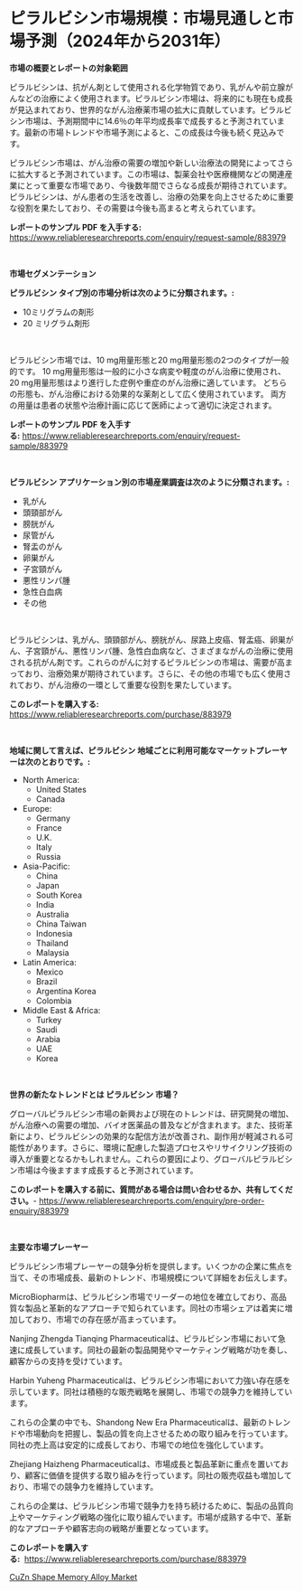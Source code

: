 <p><h1>ピラルビシン市場規模：市場見通しと市場予測（2024年から2031年）</h1></p><p><strong>市場の概要とレポートの対象範囲</strong></p>
<p><p>ピラルビシンは、抗がん剤として使用される化学物質であり、乳がんや前立腺がんなどの治療によく使用されます。ピラルビシン市場は、将来的にも現在も成長が見込まれており、世界的ながん治療薬市場の拡大に貢献しています。ピラルビシン市場は、予測期間中に14.6％の年平均成長率で成長すると予測されています。最新の市場トレンドや市場予測によると、この成長は今後も続く見込みです。</p><p>ピラルビシン市場は、がん治療の需要の増加や新しい治療法の開発によってさらに拡大すると予測されています。この市場は、製薬会社や医療機関などの関連産業にとって重要な市場であり、今後数年間でさらなる成長が期待されています。ピラルビシンは、がん患者の生活を改善し、治療の効果を向上させるために重要な役割を果たしており、その需要は今後も高まると考えられています。</p></p>
<p><strong>レポートのサンプル PDF を入手する:</strong> <a href="https://www.reliableresearchreports.com/enquiry/request-sample/883979">https://www.reliableresearchreports.com/enquiry/request-sample/883979</a></p>
<p>&nbsp;</p>
<p><strong>市場セグメンテーション</strong></p>
<p><strong>ピラルビシン タイプ別の市場分析は次のように分類されます。:</strong></p>
<p><ul><li>10ミリグラムの剤形</li><li>20 ミリグラム剤形</li></ul></p>
<p>&nbsp;</p>
<p><p>ピラルビシン市場では、10 mg用量形態と20 mg用量形態の2つのタイプが一般的です。 10 mg用量形態は一般的に小さな病変や軽度のがん治療に使用され、20 mg用量形態はより進行した症例や重症のがん治療に適しています。 どちらの形態も、がん治療における効果的な薬剤として広く使用されています。 両方の用量は患者の状態や治療計画に応じて医師によって適切に決定されます。</p></p>
<p><strong>レポートのサンプル PDF を入手する:</strong>&nbsp;<a href="https://www.reliableresearchreports.com/enquiry/request-sample/883979">https://www.reliableresearchreports.com/enquiry/request-sample/883979</a></p>
<p>&nbsp;</p>
<p><strong> ピラルビシン アプリケーション別の市場産業調査は次のように分類されます。:</strong></p>
<p><ul><li>乳がん</li><li>頭頸部がん</li><li>膀胱がん</li><li>尿管がん</li><li>腎盂のがん</li><li>卵巣がん</li><li>子宮頸がん</li><li>悪性リンパ腫</li><li>急性白血病</li><li>その他</li></ul></p>
<p>&nbsp;</p>
<p><p>ピラルビシンは、乳がん、頭頸部がん、膀胱がん、尿路上皮癌、腎盂癌、卵巣がん、子宮頸がん、悪性リンパ腫、急性白血病など、さまざまながんの治療に使用される抗がん剤です。これらのがんに対するピラルビシンの市場は、需要が高まっており、治療効果が期待されています。さらに、その他の市場でも広く使用されており、がん治療の一環として重要な役割を果たしています。</p></p>
<p><strong>このレポートを購入する:</strong>&nbsp; <a href="https://www.reliableresearchreports.com/purchase/883979">https://www.reliableresearchreports.com/purchase/883979</a></p>
<p>&nbsp;</p>
<p><strong>地域に関して言えば、ピラルビシン 地域ごとに利用可能なマーケットプレーヤーは次のとおりです。:</strong></p>
<p><ul>
    <li>
        North America:
        <ul>
            <li>United States</li>
            <li>Canada</li>
        </ul>
    </li>
    <li>
        Europe:
        <ul>
            <li>Germany</li>
            <li>France</li>
            <li>U.K.</li>
            <li>Italy</li>
            <li>Russia</li>
        </ul>
    </li>
    <li>
        Asia-Pacific:
        <ul>
            <li>China</li>
            <li>Japan</li>
            <li>South Korea</li>
            <li>India</li>
            <li>Australia</li>
            <li>China Taiwan</li>
            <li>Indonesia</li>
            <li>Thailand</li>
            <li>Malaysia</li>
        </ul>
    </li>
    <li>
        Latin America:
        <ul>
            <li>Mexico</li>
            <li>Brazil</li>
            <li>Argentina Korea</li>
            <li>Colombia</li>
        </ul>
    </li>
    <li>
        Middle East & Africa:
        <ul>
            <li>Turkey</li>
            <li>Saudi</li>
            <li>Arabia</li>
            <li>UAE</li>
            <li>Korea</li>
        </ul>
    </li>
    </ul></p>
<p>&nbsp;</p>
<p><strong>世界の新たなトレンドとは ピラルビシン 市場？</strong></p>
<p><p>グローバルピラルビシン市場の新興および現在のトレンドは、研究開発の増加、がん治療への需要の増加、バイオ医薬品の普及などが含まれます。また、技術革新により、ピラルビシンの効果的な配信方法が改善され、副作用が軽減される可能性があります。さらに、環境に配慮した製造プロセスやリサイクリング技術の導入が重要となるかもしれません。これらの要因により、グローバルピラルビシン市場は今後ますます成長すると予測されています。</p></p>
<p><strong>このレポートを購入する前に、質問がある場合は問い合わせるか、共有してください。</strong>- <a href="https://www.reliableresearchreports.com/enquiry/pre-order-enquiry/883979">https://www.reliableresearchreports.com/enquiry/pre-order-enquiry/883979</a></p>
<p>&nbsp;</p>
<p><strong>主要な市場プレーヤー</strong></p>
<p><p>ピラルビシン市場プレーヤーの競争分析を提供します。いくつかの企業に焦点を当て、その市場成長、最新のトレンド、市場規模について詳細をお伝えします。</p><p>MicroBiopharmは、ピラルビシン市場でリーダーの地位を確立しており、高品質な製品と革新的なアプローチで知られています。同社の市場シェアは着実に増加しており、市場での存在感が高まっています。</p><p>Nanjing Zhengda Tianqing Pharmaceuticalは、ピラルビシン市場において急速に成長しています。同社の最新の製品開発やマーケティング戦略が功を奏し、顧客からの支持を受けています。</p><p>Harbin Yuheng Pharmaceuticalは、ピラルビシン市場において力強い存在感を示しています。同社は積極的な販売戦略を展開し、市場での競争力を維持しています。</p><p>これらの企業の中でも、Shandong New Era Pharmaceuticalは、最新のトレンドや市場動向を把握し、製品の質を向上させるための取り組みを行っています。同社の売上高は安定的に成長しており、市場での地位を強化しています。</p><p>Zhejiang Haizheng Pharmaceuticalは、市場成長と製品革新に重点を置いており、顧客に価値を提供する取り組みを行っています。同社の販売収益も増加しており、市場での競争力を維持しています。</p><p>これらの企業は、ピラルビシン市場で競争力を持ち続けるために、製品の品質向上やマーケティング戦略の強化に取り組んでいます。市場が成熟する中で、革新的なアプローチや顧客志向の戦略が重要となっています。</p></p>
<p><strong>このレポートを購入する:</strong>&nbsp;&nbsp;<a href="https://www.reliableresearchreports.com/purchase/883979">https://www.reliableresearchreports.com/purchase/883979</a></p>
<p><p><a href="https://github.com/Angelnienowdseej3e45z3p8c/Market-Research-Report-List-1/blob/main/cuzn-shape-memory-alloy-market.md">CuZn Shape Memory Alloy Market</a></p></p>